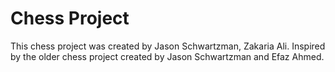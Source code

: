 # Chess Project

This chess project was created by Jason Schwartzman, Zakaria Ali. Inspired by the older chess project created by Jason Schwartzman and Efaz Ahmed.
